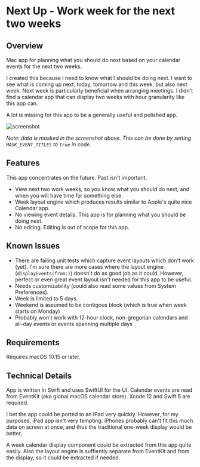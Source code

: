 # Next Up - Work week for the next two weeks

## Overview

Mac app for planning what you should do next based on your calendar events for the next two weeks.

I created this because I need to know what I should be doing next. I want to see what is coming up next, today, tomorrow and this week, but also next week. Next week is particularly beneficial when arranging meetings. I didn't find a calendar app that can display two weeks with hour granularity like this app can.

A lot is missing for this app to be a generally useful and polished app.

<img src="Docs/screenshot.png" alt="screenshot"/>

*Note: data is masked in the screenshot above. This can be done by setting `MASK_EVENT_TITLES` to `true` in code.*

## Features

This app concentrates on the future. Past isn't important.

- View next two work weeks, so you know what you should do next, and when you will have time for something else.
- Week layout engine which produces results similar to Apple's quite nice Calendar app.
- No viewing event details. This app is for planning what you should be doing next.
- No editing. Editing is out of scope for this app.

## Known Issues

- There are failing unit tests which capture event layouts which don't work (yet). I'm sure there are more cases where the layout engine (`displayEvents(from:)`) doesn't do as good job as it could. However, perfect or even great event layout isn't needed for this app to be useful.
- Needs customizability (could also read some values from System Preferences).
- Week is limited to 5 days.
- Weekend is assumed to be contigous block (which is true when week starts on Monday)
- Probably won't work with 12-hour clock, non-gregorian calendars and all-day events or events spanning multiple days

## Requirements

Requires macOS 10.15 or later.

## Technical Details

App is written in Swift and uses SwiftUI for the UI. Calendar events are read from EventKit (aka global macOS calendar store). Xcode 12 and Swift 5 are required.

I bet the app could be ported to an iPad very quickly. However, for my purposes, iPad app isn't very tempting. iPhones probably can't fit this much data on screen at once, and thus the traditional one-week display would be better.

A week calendar display component could be extracted from this app quite easily. Also the layout engine is suffiently separate from EventKit and from the display, so it could be extracted if needed.
